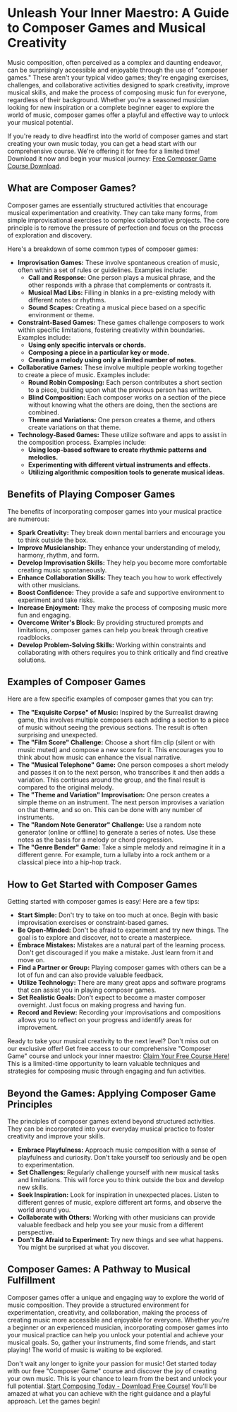 # Unleash Your Inner Maestro: A Guide to Composer Games and Musical Creativity

Music composition, often perceived as a complex and daunting endeavor, can be surprisingly accessible and enjoyable through the use of "composer games." These aren't your typical video games; they're engaging exercises, challenges, and collaborative activities designed to spark creativity, improve musical skills, and make the process of composing music fun for everyone, regardless of their background. Whether you're a seasoned musician looking for new inspiration or a complete beginner eager to explore the world of music, composer games offer a playful and effective way to unlock your musical potential.

If you're ready to dive headfirst into the world of composer games and start creating your own music today, you can get a head start with our comprehensive course. We're offering it for free for a limited time! Download it now and begin your musical journey: [Free Composer Game Course Download](https://udemywork.com/composer-game).

## What are Composer Games?

Composer games are essentially structured activities that encourage musical experimentation and creativity. They can take many forms, from simple improvisational exercises to complex collaborative projects. The core principle is to remove the pressure of perfection and focus on the process of exploration and discovery.

Here's a breakdown of some common types of composer games:

*   **Improvisation Games:** These involve spontaneous creation of music, often within a set of rules or guidelines. Examples include:
    *   **Call and Response:** One person plays a musical phrase, and the other responds with a phrase that complements or contrasts it.
    *   **Musical Mad Libs:** Filling in blanks in a pre-existing melody with different notes or rhythms.
    *   **Sound Scapes:** Creating a musical piece based on a specific environment or theme.
*   **Constraint-Based Games:** These games challenge composers to work within specific limitations, fostering creativity within boundaries. Examples include:
    *   **Using only specific intervals or chords.**
    *   **Composing a piece in a particular key or mode.**
    *   **Creating a melody using only a limited number of notes.**
*   **Collaborative Games:** These involve multiple people working together to create a piece of music. Examples include:
    *   **Round Robin Composing:** Each person contributes a short section to a piece, building upon what the previous person has written.
    *   **Blind Composition:** Each composer works on a section of the piece without knowing what the others are doing, then the sections are combined.
    *   **Theme and Variations:** One person creates a theme, and others create variations on that theme.
*   **Technology-Based Games:** These utilize software and apps to assist in the composition process. Examples include:
    *   **Using loop-based software to create rhythmic patterns and melodies.**
    *   **Experimenting with different virtual instruments and effects.**
    *   **Utilizing algorithmic composition tools to generate musical ideas.**

## Benefits of Playing Composer Games

The benefits of incorporating composer games into your musical practice are numerous:

*   **Spark Creativity:** They break down mental barriers and encourage you to think outside the box.
*   **Improve Musicianship:** They enhance your understanding of melody, harmony, rhythm, and form.
*   **Develop Improvisation Skills:** They help you become more comfortable creating music spontaneously.
*   **Enhance Collaboration Skills:** They teach you how to work effectively with other musicians.
*   **Boost Confidence:** They provide a safe and supportive environment to experiment and take risks.
*   **Increase Enjoyment:** They make the process of composing music more fun and engaging.
*   **Overcome Writer's Block:** By providing structured prompts and limitations, composer games can help you break through creative roadblocks.
*   **Develop Problem-Solving Skills:** Working within constraints and collaborating with others requires you to think critically and find creative solutions.

## Examples of Composer Games

Here are a few specific examples of composer games that you can try:

*   **The "Exquisite Corpse" of Music:** Inspired by the Surrealist drawing game, this involves multiple composers each adding a section to a piece of music without seeing the previous sections. The result is often surprising and unexpected.
*   **The "Film Score" Challenge:** Choose a short film clip (silent or with music muted) and compose a new score for it. This encourages you to think about how music can enhance the visual narrative.
*   **The "Musical Telephone" Game:** One person composes a short melody and passes it on to the next person, who transcribes it and then adds a variation. This continues around the group, and the final result is compared to the original melody.
*   **The "Theme and Variation" Improvisation:** One person creates a simple theme on an instrument. The next person improvises a variation on that theme, and so on. This can be done with any number of instruments.
*   **The "Random Note Generator" Challenge:** Use a random note generator (online or offline) to generate a series of notes. Use these notes as the basis for a melody or chord progression.
*   **The "Genre Bender" Game:** Take a simple melody and reimagine it in a different genre. For example, turn a lullaby into a rock anthem or a classical piece into a hip-hop track.

## How to Get Started with Composer Games

Getting started with composer games is easy! Here are a few tips:

*   **Start Simple:** Don't try to take on too much at once. Begin with basic improvisation exercises or constraint-based games.
*   **Be Open-Minded:** Don't be afraid to experiment and try new things. The goal is to explore and discover, not to create a masterpiece.
*   **Embrace Mistakes:** Mistakes are a natural part of the learning process. Don't get discouraged if you make a mistake. Just learn from it and move on.
*   **Find a Partner or Group:** Playing composer games with others can be a lot of fun and can also provide valuable feedback.
*   **Utilize Technology:** There are many great apps and software programs that can assist you in playing composer games.
*   **Set Realistic Goals:** Don't expect to become a master composer overnight. Just focus on making progress and having fun.
*   **Record and Review:** Recording your improvisations and compositions allows you to reflect on your progress and identify areas for improvement.

Ready to take your musical creativity to the next level? Don't miss out on our exclusive offer! Get free access to our comprehensive "Composer Game" course and unlock your inner maestro: [Claim Your Free Course Here!](https://udemywork.com/composer-game) This is a limited-time opportunity to learn valuable techniques and strategies for composing music through engaging and fun activities.

## Beyond the Games: Applying Composer Game Principles

The principles of composer games extend beyond structured activities. They can be incorporated into your everyday musical practice to foster creativity and improve your skills.

*   **Embrace Playfulness:** Approach music composition with a sense of playfulness and curiosity. Don't take yourself too seriously and be open to experimentation.
*   **Set Challenges:** Regularly challenge yourself with new musical tasks and limitations. This will force you to think outside the box and develop new skills.
*   **Seek Inspiration:** Look for inspiration in unexpected places. Listen to different genres of music, explore different art forms, and observe the world around you.
*   **Collaborate with Others:** Working with other musicians can provide valuable feedback and help you see your music from a different perspective.
*   **Don't Be Afraid to Experiment:** Try new things and see what happens. You might be surprised at what you discover.

## Composer Games: A Pathway to Musical Fulfillment

Composer games offer a unique and engaging way to explore the world of music composition. They provide a structured environment for experimentation, creativity, and collaboration, making the process of creating music more accessible and enjoyable for everyone. Whether you're a beginner or an experienced musician, incorporating composer games into your musical practice can help you unlock your potential and achieve your musical goals. So, gather your instruments, find some friends, and start playing! The world of music is waiting to be explored.

Don't wait any longer to ignite your passion for music! Get started today with our free "Composer Game" course and discover the joy of creating your own music. This is your chance to learn from the best and unlock your full potential. [Start Composing Today - Download Free Course!](https://udemywork.com/composer-game) You'll be amazed at what you can achieve with the right guidance and a playful approach. Let the games begin!
